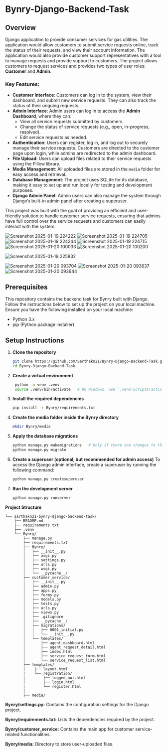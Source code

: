 ﻿# Bynry-Django-Backend-Task

## Overview

Django application to provide consumer services for gas utilities. The application
would allow customers to submit service requests online, track the status of their requests,
and view their account information.
The application would also provide customer support representatives with a tool to manage
requests and provide support to customers. The project allows customers to request services and provides two types of user roles: **Customer** and **Admin**.

### Key Features:
- **Customer Interface**: Customers can log in to the system, view their dashboard, and submit new service requests. They can also track the status of their ongoing requests.
- **Admin Interface**: Admin users can log in to access the **Admin Dashboard**, where they can:
  - View all service requests submitted by customers.
  - Change the status of service requests (e.g., open, in-progress, resolved).
  - Edit service requests as needed.
- **Authentication**: Users can register, log in, and log out to securely manage their service requests. Customers are directed to the customer page upon login, while admins are redirected to the admin dashboard.
- **File Upload**: Users can upload files related to their service requests using the Pillow library.
- **Media Management**: All uploaded files are stored in the `media` folder for easy access and retrieval.
- **Database Management**: The project uses SQLite for its database, making it easy to set up and run locally for testing and development purposes.
- **Django Admin Panel**: Admin users can also manage the system through Django’s built-in admin panel after creating a superuser.

This project was built with the goal of providing an efficient and user-friendly solution to handle customer service requests, ensuring that admins have full control over the service requests and customers can easily interact with the system.



![Screenshot 2025-01-19 224222](https://github.com/user-attachments/assets/da8a62cd-ef61-4b0b-bb95-f3d161bbe80a)
![Screenshot 2025-01-19 224705](https://github.com/user-attachments/assets/a21029f6-66e1-494c-98d6-91c68eb3a56f)
![Screenshot 2025-01-19 224244](https://github.com/user-attachments/assets/fca7ab0c-b5ca-4e50-9118-91a98b5e3bc1)
![Screenshot 2025-01-19 224715](https://github.com/user-attachments/assets/694901e0-e8ea-498c-b3c1-a88ac4023c18)
![Screenshot 2025-01-20 100033](https://github.com/user-attachments/assets/d7a07373-70c3-494b-9097-52f23f28f214)
![Screenshot 2025-01-20 100200](https://github.com/user-attachments/assets/e5cfe01d-9071-4fc7-93dd-94e76e4c1fa3)

![Screenshot 2025-01-19 225832](https://github.com/user-attachments/assets/f22642fa-748b-47db-8bda-03724057dfcb)

![Screenshot 2025-01-20 093704](https://github.com/user-attachments/assets/70ae971e-6fa0-4157-946e-2a074a2ae605)
![Screenshot 2025-01-20 093637](https://github.com/user-attachments/assets/d3a105eb-7c5c-4e88-b414-f83b88631023)
![Screenshot 2025-01-20 093644](https://github.com/user-attachments/assets/7583a1c7-ed24-4ebc-98ba-1e3a7a94c3ff)


## Prerequisites
This repository contains the backend task for Bynry built with Django. Follow the instructions below to set up the project on your local machine.
Ensure you have the following installed on your local machine:
- Python 3.x
- pip (Python package installer)

## Setup Instructions

1. **Clone the repository**
   ```bash
   git clone https://github.com/Sarthakn21/Bynry-Django-Backend-Task.git
   cd Bynry-Django-Backend-Task

2. **Create a virtual environment**
   ```bash
    python -m venv .venv
    source .venv/bin/activate   # On Windows, use `.venv\Scripts\activate`

3. **Install the required dependencies**
    ```bash
    pip install -r Bynry/requirements.txt
    
4. **Create the media folder inside the Bynry directory**
    ```bash
    mkdir Bynry/media

5. **Apply the database migrations**
    ```bash
    python manage.py makemigrations   # Only if there are changes to the models
    python manage.py migrate
6. **Create a superuser (optional, but recommended for admin access)**
To access the Django admin interface, create a superuser by running the following command:
    ```bash
    python manage.py createsuperuser

7. **Run the development server**
    ```bash
    python manage.py runserver
**Project Structure**

```Directory structure:
└── sarthakn21-bynry-django-backend-task/
    ├── README.md
    ├── requirements.txt
    ├── .venv
    └── Bynry/
        ├── manage.py
        ├── requirements.txt
        ├── Bynry/
        │   ├── __init__.py
        │   ├── asgi.py
        │   ├── settings.py
        │   ├── urls.py
        │   ├── wsgi.py
        │   └── __pycache__/
        ├── customer_service/
        │   ├── __init__.py
        │   ├── admin.py
        │   ├── apps.py
        │   ├── forms.py
        │   ├── models.py
        │   ├── tests.py
        │   ├── urls.py
        │   ├── views.py
        │   ├── .gitignore
        │   ├── __pycache__/
        │   ├── migrations/
        │   │   ├── 0001_initial.py
        │   │   └── __init__.py
        │   └── templates/
        │       ├── agent_dashboard.html
        │       ├── agent_request_detail.html
        │       ├── index.html
        │       ├── service_request_form.html
        │       └── service_request_list.html
        ├── templates/
        |    ├── layout.html
        |    └── registration/
        |        ├── logged_out.html
        |        ├── login.html
        |        └── register.html
        |
        ├── media/
```


**Bynry/settings.py:** Contains the configuration settings for the Django project.

**Bynry/requirements.txt:** Lists the dependencies required by the project.

**Bynry/customer_service:** Contains the main app for customer service-related functionalities.

**Bynry/media:** Directory to store user-uploaded files.
